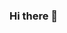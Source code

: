 ### Hi there 👋

<!--
**unciplex/unciplex** is a ✨ _special_ ✨ repository because its `README.md` (this file) appears on your GitHub profile.

Here are some ideas to get you started:

- 🔭 I’m currently working on ...
- 🌱 I’m currently learning ...
- 👯 I’m looking to collaborate on ...
- 🤔 I’m looking for help with ...
- 💬 Ask me about ...
- 📫 How to reach me: ...
- 😄 Pronouns: ...
- ⚡ Fun fact: ...
- ![] (https://github-readme-stats.vercel.app/api?username=unciplex)
- ![] (https://github-readme-stats.vercel.app/api?username=mayandev&theme=dark)
- 
-->
